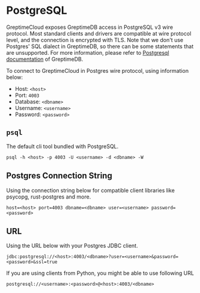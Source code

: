 # PostgreSQL

GreptimeCloud exposes GreptimeDB access in PostgreSQL v3 wire protocol. Most
standard clients and drivers are compatible at wire protocol level, and the connection is encrypted with TLS.
Note that we don't use Postgres' SQL dialect in GreptimeDB, so there can be some statements
that are unsupported.
For more information, please refer to [Postgresql documentation](https://docs.greptime.com/v0.6/user-guide/clients/postgresql) of GreptimeDB.

To connect to GreptimeCloud in Postgres wire protocol, using information below:

- Host: `<host>`
- Port: `4003`
- Database: `<dbname>`
- Username: `<username>`
- Password: `<password>`

## `psql`

The default cli tool bundled with PostgreSQL.

```text
psql -h <host> -p 4003 -U <username> -d <dbname> -W
```

## Postgres Connection String

Using the connection string below for compatible client libraries like psycopg,
rust-postgres and more.

```text
host=<host> port=4003 dbname=<dbname> user=<username> password=<password>
```

## URL

Using the URL below with your Postgres JDBC client.

```text
jdbc:postgresql://<host>:4003/<dbname>?user=<username>&password=<password>&ssl=true
```

If you are using clients from Python, you might be able to use following URL

```text
postgresql://<username>:<password>@<host>:4003/<dbname>
```
